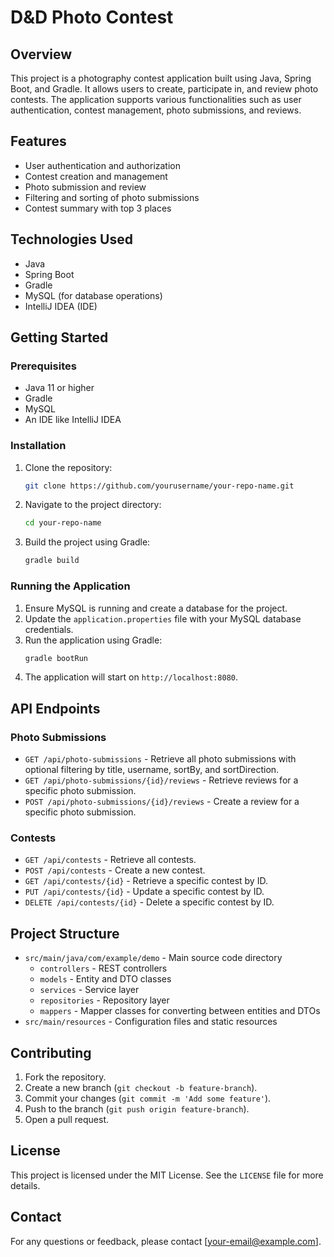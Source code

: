 # D\&D Photo Contest

## Overview
This project is a photography contest application built using Java, Spring Boot, and Gradle. It allows users to create, participate in, and review photo contests. The application supports various functionalities such as user authentication, contest management, photo submissions, and reviews.

## Features
- User authentication and authorization
- Contest creation and management
- Photo submission and review
- Filtering and sorting of photo submissions
- Contest summary with top 3 places

## Technologies Used
- Java
- Spring Boot
- Gradle
- MySQL (for database operations)
- IntelliJ IDEA (IDE)

## Getting Started

### Prerequisites
- Java 11 or higher
- Gradle
- MySQL
- An IDE like IntelliJ IDEA

### Installation
1. Clone the repository:
   ```sh
   git clone https://github.com/yourusername/your-repo-name.git
   ```
2. Navigate to the project directory:
   ```sh
   cd your-repo-name
   ```
3. Build the project using Gradle:
   ```sh
   gradle build
   ```

### Running the Application
1. Ensure MySQL is running and create a database for the project.
2. Update the `application.properties` file with your MySQL database credentials.
3. Run the application using Gradle:
   ```sh
   gradle bootRun
   ```
4. The application will start on `http://localhost:8080`.

## API Endpoints

### Photo Submissions
- `GET /api/photo-submissions` - Retrieve all photo submissions with optional filtering by title, username, sortBy, and sortDirection.
- `GET /api/photo-submissions/{id}/reviews` - Retrieve reviews for a specific photo submission.
- `POST /api/photo-submissions/{id}/reviews` - Create a review for a specific photo submission.

### Contests
- `GET /api/contests` - Retrieve all contests.
- `POST /api/contests` - Create a new contest.
- `GET /api/contests/{id}` - Retrieve a specific contest by ID.
- `PUT /api/contests/{id}` - Update a specific contest by ID.
- `DELETE /api/contests/{id}` - Delete a specific contest by ID.

## Project Structure
- `src/main/java/com/example/demo` - Main source code directory
  - `controllers` - REST controllers
  - `models` - Entity and DTO classes
  - `services` - Service layer
  - `repositories` - Repository layer
  - `mappers` - Mapper classes for converting between entities and DTOs
- `src/main/resources` - Configuration files and static resources

## Contributing
1. Fork the repository.
2. Create a new branch (`git checkout -b feature-branch`).
3. Commit your changes (`git commit -m 'Add some feature'`).
4. Push to the branch (`git push origin feature-branch`).
5. Open a pull request.

## License
This project is licensed under the MIT License. See the `LICENSE` file for more details.

## Contact
For any questions or feedback, please contact [your-email@example.com].
